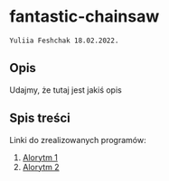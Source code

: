 # fantastic-chainsaw

`Yuliia Feshchak 18.02.2022.`

## Opis

Udajmy, że tutaj jest jakiś opis

## Spis treści

Linki do zrealizowanych programów:

1. [Alorytm 1]()
2. [Alorytm 2]()
